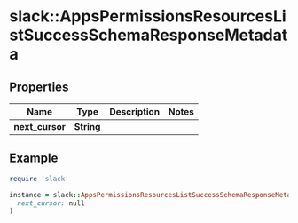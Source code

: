 # slack::AppsPermissionsResourcesListSuccessSchemaResponseMetadata

## Properties

| Name | Type | Description | Notes |
| ---- | ---- | ----------- | ----- |
| **next_cursor** | **String** |  |  |

## Example

```ruby
require 'slack'

instance = slack::AppsPermissionsResourcesListSuccessSchemaResponseMetadata.new(
  next_cursor: null
)
```

